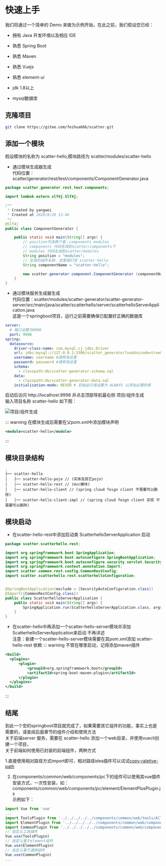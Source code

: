 # 快速上手

我们将通过一个简单的 Demo 来做为示例开始，在此之前，我们假设您已经：  


+ 拥有 Java 开发环境以及相应 IDE
+ 熟悉 Spring Boot
+ 熟悉 Maven
+ 熟悉 Vuejs
+ 熟悉 element-ui

+ jdk 1.8以上
+ mysql数据库

## 克隆项目

``` bash
git clone https://gitee.com/feihua666/scatter.git
```

## 添加一个模块
假设模块的名称为 scatter-hello,模块路径为 scatter/modules/scatter-hello

+ 通过模块生成器生成  
代码位置：scatter/generator/rest/test/components/ComponentGenerator.java  

``` java
package scatter.generator.rest.test.components;

import lombok.extern.slf4j.Slf4j;

/**
 * Created by yangwei
 * Created at 2020/8/20 12:46
 */
@Slf4j
public class ComponentGenerator {

    public static void main(String[] args) {
        // position可选两个值：components modules
        // components 代码生成到scatter/components下
        // modules 代码生成到scatter/modules
        String position = "modules";
        // 生成的组件名称，这里我们写 scatter-hello
        String componentName = "scatter-hello";

        new scatter.generator.component.ComponentGenerator (componentName,position).generate();
    }
}

```

+ 通过模块服务生成器生成  
  代码位置：scatter/modules/scatter-generator/scatter-generator-server/src/main/java/scatter/scatterhello/server/scatterhelloServerApplication.java  
  这是一个springboot项目，运行之前需要确保已配置好正确的数据库  

``` yml
server:
  # 端口设置为9998
  port: 9998
spring:
  datasource:
    driver-class-name: com.mysql.cj.jdbc.Driver
    url: jdbc:mysql://127.0.0.1:3306/scatter_generator?useUnicode=true&characterEncoding=UTF-8&allowMultiQueries=true&serverTimezone=GMT%2B8
    username: username #请修改这里
    password: password #请修改这里
    schema:
      - classpath:db/scatter-generator-schema.sql
    data:
      - classpath:db/scatter-generator-data.sql
    initialization-mode: NEVER # 初始运行请设置为 ALWAYS 以添加必要的表
```
启动后访问 http://localhost:9998 并点击顶部导航最右侧 项目/组件生成  
输入项目名称 scatter-hello 如下图：

![项目/组件生成](/guide/quick/component-generator.png)


::: warning
在模块生成后需要在父pom.xml中添加模块声明  
``` xml
<module>scatter-hello</module>
```
:::

## 模块目录结构
```
.
├── scatter-hello
│   ├── scatter-hello-pojo // (实体及其它pojo)
│   │── scatter-hello-rest // (mvc模块)
│   │── scatter-hello-client // (spring cloud feign client 不需要可以删除)
│   │── scatter-hello-client-impl // (spring cloud feign client 实现 不需要可以删除)
```

## 模块启动

+ 在scatter-hello-rest中添加启动类 ScatterhelloServerApplication 启动 

``` java
package scatter.scatterhello.rest;

import org.springframework.boot.SpringApplication;
import org.springframework.boot.autoconfigure.SpringBootApplication;
import org.springframework.boot.autoconfigure.security.servlet.SecurityAutoConfiguration;
import org.springframework.context.annotation.Import;
import scatter.common.rest.config.CommonRestConfig;
import scatter.scatterhello.rest.scatterhelloConfiguration;


@SpringBootApplication(exclude = {SecurityAutoConfiguration.class})
@Import({CommonRestConfig.class})
public class ScatterhelloServerApplication {
    public static void main(String[] args) {
        SpringApplication.run(ScatterhelloServerApplication.class, args);
    }
}

```

+ 在scatter-hello中再添加一个scatter-hello-server模块并添加ScatterhelloServerApplication来启动 不再详述  
注意：新建一个scatter-hello-server模块需要在其pom.xml添加 scatter-hello-rest 依赖
::: warning
不管在哪里启动，记得添加maven插件
``` xml
<build>
  <plugins>
      <plugin>
          <groupId>org.springframework.boot</groupId>
          <artifactId>spring-boot-maven-plugin</artifactId>
      </plugin>
  </plugins>
</build>
```
:::

## 结尾
到此一个空的springboot项目就完成了，如果需要其它组件的功能，事实上也是需要的，请查阅后面章节的组件介绍和使用方法  
关于前端server 服务，需要在 scatter-hello 添加一个web目录，并使用vuecli创建一个项目，  
关于前端如何使用已封装的前端组件，两种方式  

1.直接使用相对路径方式import即可，相对路径idea插件可以试试[copy-raletive-path](https://gitee.com/feihua666/copy-relative-path)  
  
2. 在components/common/web/components/pc下的组件可以使用其vue插件安装方式，一次性安装，如：components/common/web/components/pc/element/ElementPlusPlugin.js  
示例如下：
``` javascript
import Vue from 'vue'
...
import ToolsPlugin from '../../../../../components/common/web/tools/AllToolsPlugin.js'
import ElementPlugin from '../../../../../components/common/web/components/pc/element/ElementPlusPlugin.js'
import CommonPlugin from '../../../../../components/common/web/components/pc/common/CommonPlugin.js'
// 自定义工具插件
Vue.use(ToolsPlugin)
// 自定义基于element组件
Vue.use(ElementPlugin)
// 自定义基于通用组件
Vue.use(CommonPlugin)
...
```